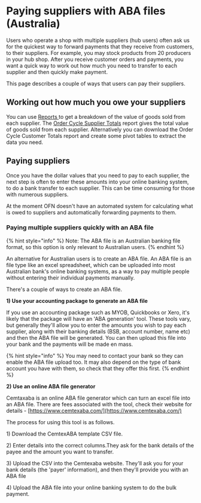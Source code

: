 # Paying suppliers with ABA files \(Australia\)

Users who operate a shop with multiple suppliers \(hub users\) often ask us for the quickest way to forward payments that they receive from customers, to their suppliers. For example, you may stock products from 20 producers in your hub shop. After you receive customer orders and payments, you want a quick way to work out how much you need to transfer to each supplier and then quickly make payment.

This page describes a couple of ways that users can pay their suppliers.

## **Working out how much you owe your suppliers**

You can use [Reports ](../../recursos-basicos/reports.md)to get a breakdown of the value of goods sold from each supplier. The [Order Cycle Supplier Totals](../../recursos-basicos/reports.md#order-cycle-supplier-totals) report gives the total value of goods sold from each supplier. Alternatively you can download the Order Cycle Customer Totals report and create some pivot tables to extract the data you need.

## **Paying suppliers**

Once you have the dollar values that you need to pay to each supplier, the next step is often to enter these amounts into your online banking system, to do a bank transfer to each supplier. This can be time consuming for those with numerous suppliers.

At the moment OFN doesn't have an automated system for calculating what is owed to suppliers and automatically forwarding payments to them.

### Paying multiple suppliers quickly with an ABA file

{% hint style="info" %}
Note: The ABA file is an Australian banking file format, so this option is only relevant to Australian users.
{% endhint %}

An alternative for Australian users is to create an ABA file. An ABA file is an file type like an excel spreadsheet, which can be uploaded into most Australian bank's online banking systems, as a way to pay multiple people without entering their individual payments manually.

There's a couple of ways to create an ABA file.

**1\) Use your accounting package to generate an ABA file**

If you use an accounting package such as MYOB, Quickbooks or Xero, it's likely that the package will have an 'ABA generation' tool. These tools vary, but generally they'll allow you to enter the amounts you wish to pay each supplier, along with their banking details \(BSB, account number, name etc\) and then the ABA file will be generated. You can then upload this file into your bank and the payments will be made en mass.

{% hint style="info" %}
You may need to contact your bank so they can enable the ABA file upload too. It may also depend on the type of bank account you have with them, so check that they offer this first.
{% endhint %}

**2\) Use an online ABA file generator**

Cemtaxaba is an online ABA file generator which can turn an excel file into an ABA file. There are fees associated with the tool, check their website for details - [https://www.cemtexaba.com/](https://www.cemtexaba.com/)

The process for using this tool is as follows.

1\) Download the CemtexABA template CSV file.

2\) Enter details into the correct columns.They ask for the bank details of the payee and the amount you want to transfer.

3\) Upload the CSV into the Cemtexaba website. They'll ask you for your bank details \(the 'payer' information\), and then they'll provide you with an ABA file

4\) Upload the ABA file into your online banking system to do the bulk payment.

